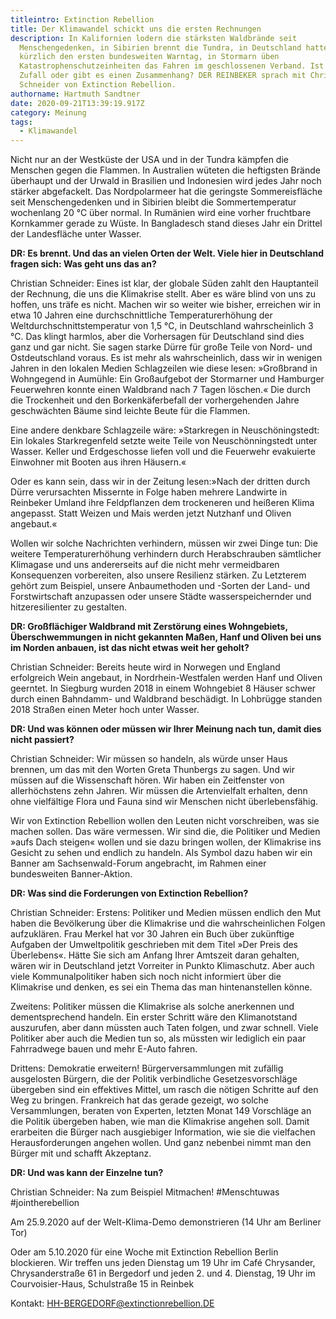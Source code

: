 ```yaml
---
titleintro: Extinction Rebellion
title: Der Klimawandel schickt uns die ersten Rechnungen
description: In Kalifornien lodern die stärksten Waldbrände seit
  Menschengedenken, in Sibirien brennt die Tundra, in Deutschland hatten wir
  kürzlich den ersten bundesweiten Warntag, in Stormarn üben
  Katastrophenschutzeinheiten das Fahren im geschlossenen Verband. Ist das
  Zufall oder gibt es einen Zusammenhang? DER REINBEKER sprach mit Christian
  Schneider von Extinction Rebellion.
authorname: Hartmuth Sandtner
date: 2020-09-21T13:39:19.917Z
category: Meinung
tags:
  - Klimawandel
---
```

Nicht nur an der Westküste der USA und in der Tundra kämpfen die Menschen gegen die Flammen. In Australien wüteten die heftigsten Brände überhaupt und der Urwald in Brasilien und Indonesien wird jedes Jahr noch stärker abgefackelt. Das Nordpolarmeer hat die geringste Sommereisfläche seit Menschengedenken und in Sibirien bleibt die Sommertemperatur wochenlang 20 °C über normal. In Rumänien wird eine vorher fruchtbare Kornkammer gerade zu Wüste. In Bangladesch stand dieses Jahr ein Drittel der Landesfläche unter Wasser.

**DR: Es brennt. Und das an vielen Orten der Welt. Viele hier in Deutschland fragen sich: Was geht uns das an?**

Christian Schneider: Eines ist klar, der globale Süden zahlt den Hauptanteil der Rechnung, die uns die Klimakrise stellt. Aber es wäre blind von uns zu hoffen, uns träfe es nicht. Machen wir so weiter wie bisher, erreichen wir in etwa 10 Jahren eine durchschnittliche Temperaturerhöhung der Weltdurchschnittstemperatur von 1,5 °C, in Deutschland wahrscheinlich 3 °C. Das klingt harmlos, aber die Vorhersagen für Deutschland sind dies ganz und gar nicht. Sie sagen starke Dürre für große Teile von Nord- und Ostdeutschland voraus. Es ist mehr als wahrscheinlich, dass wir in wenigen Jahren in den lokalen Medien Schlagzeilen wie diese lesen: »Großbrand in Wohngegend in Aumühle: Ein Großaufgebot der Stormarner und Hamburger Feuerwehren konnte einen Waldbrand nach 7 Tagen löschen.« Die durch die Trockenheit und den Borkenkäferbefall der vorhergehenden Jahre geschwächten Bäume sind leichte Beute für die Flammen. 

Eine andere denkbare Schlagzeile wäre: »Starkregen in Neuschöningstedt: Ein lokales Starkregenfeld setzte weite Teile von Neuschönningstedt unter Wasser. Keller und Erdgeschosse liefen voll und die Feuerwehr evakuierte Einwohner mit Booten aus ihren Häusern.«

Oder es kann sein, dass wir in der Zeitung lesen:»Nach der dritten durch Dürre verursachten Missernte in Folge haben mehrere Landwirte in Reinbeker Umland ihre Feldpflanzen dem trockeneren und heißeren Klima angepasst. Statt Weizen und Mais werden jetzt Nutzhanf und Oliven angebaut.«

Wollen wir solche Nachrichten verhindern, müssen wir zwei Dinge tun: Die weitere Temperaturerhöhung verhindern durch Herabschrauben sämtlicher Klimagase und uns andererseits auf die nicht mehr vermeidbaren Konsequenzen vorbereiten, also unsere Resilienz stärken. Zu Letzterem gehört zum Beispiel, unsere Anbaumethoden und -Sorten der Land- und Forstwirtschaft anzupassen oder unsere Städte wasserspeichernder und hitzeresilienter zu gestalten.

**DR: Großflächiger Waldbrand mit Zerstörung eines Wohngebiets, Überschwemmungen in nicht gekannten Maßen, Hanf und Oliven bei uns im Norden anbauen, ist das nicht etwas weit her geholt?**

Christian Schneider: Bereits heute wird in Norwegen und England erfolgreich Wein angebaut, in Nordrhein-Westfalen werden Hanf und Oliven geerntet. In Siegburg wurden 2018 in einem Wohngebiet 8 Häuser schwer durch einen Bahndamm- und Waldbrand beschädigt. In Lohbrügge standen 2018 Straßen einen Meter hoch unter Wasser.

**DR: Und was können oder müssen wir Ihrer Meinung nach tun, damit dies nicht passiert?**

Christian Schneider: Wir müssen so handeln, als würde unser Haus brennen, um das mit den Worten Greta Thunbergs zu sagen. Und wir müssen auf die Wissenschaft hören. Wir haben ein Zeitfenster von allerhöchstens zehn Jahren. Wir müssen die Artenvielfalt erhalten, denn ohne vielfältige Flora und Fauna sind wir Menschen nicht überlebensfähig.

Wir von Extinction Rebellion wollen den Leuten nicht vorschreiben, was sie machen sollen. Das wäre vermessen. Wir sind die, die Politiker und Medien »aufs Dach steigen« wollen und sie dazu bringen wollen, der Klimakrise ins Gesicht zu sehen und endlich zu handeln. Als Symbol dazu haben wir ein Banner am Sachsenwald-Forum angebracht, im Rahmen einer bundesweiten Banner-Aktion.

**DR: Was sind die Forderungen von Extinction Rebellion?**

Christian Schneider: Erstens: Politiker und Medien müssen endlich den Mut haben die Bevölkerung über die Klimakrise und die wahrscheinlichen Folgen aufzuklären. Frau Merkel hat vor 30 Jahren ein Buch über zukünftige Aufgaben der Umweltpolitik geschrieben mit dem Titel »Der Preis des Überlebens«. Hätte Sie sich am Anfang Ihrer Amtszeit daran gehalten, wären wir in Deutschland jetzt Vorreiter in Punkto Klimaschutz. Aber auch viele Kommunalpolitiker haben sich noch nicht informiert über die Klimakrise und denken, es sei ein Thema das man hintenanstellen könne.

Zweitens: Politiker müssen die Klimakrise als solche anerkennen und dementsprechend handeln. Ein erster Schritt wäre den Klimanotstand auszurufen, aber dann müssten auch Taten folgen, und zwar schnell. Viele Politiker aber auch die Medien tun so, als müssten wir lediglich ein paar Fahrradwege bauen und mehr E-Auto fahren.

Drittens: Demokratie erweitern! Bürgerversammlungen mit zufällig ausgelosten Bürgern, die der Politik verbindliche Gesetzesvorschläge übergeben sind ein effektives Mittel, um rasch die nötigen Schritte auf den Weg zu bringen. Frankreich hat das gerade gezeigt, wo solche Versammlungen, beraten von Experten, letzten Monat 149 Vorschläge an die Politik übergeben haben, wie man die Klimakrise angehen soll. Damit erarbeiten die Bürger nach ausgiebiger Information, wie sie die vielfachen Herausforderungen angehen wollen. Und ganz nebenbei nimmt man den Bürger mit und schafft Akzeptanz.

**DR: Und was kann der Einzelne tun?** 

Christian Schneider: Na zum Beispiel Mitmachen! #Menschtuwas #jointherebellion 

Am 25.9.2020 auf der Welt-Klima-Demo demonstrieren (14 Uhr am Berliner Tor)

Oder am 5.10.2020 für eine Woche mit Extinction Rebellion Berlin blockieren. Wir treffen uns jeden Dienstag um 19 Uhr im Café Chrysander, Chrysanderstraße 61 in Bergedorf und jeden 2. und 4. Dienstag, 19 Uhr im Courvoisier-Haus, Schulstraße 15 in Reinbek

Kontakt: HH-BERGEDORF@extinctionrebellion.DE